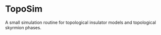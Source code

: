 # TopoSim
A small simulation routine for topological insulator models and topological skyrmion phases.
